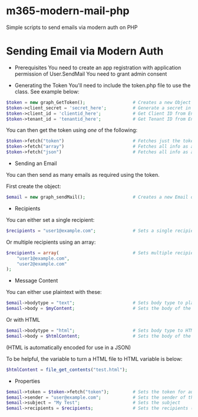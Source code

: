 # m365-modern-mail-php
 Simple scripts to send emails via modern auth on PHP

# Sending Email via Modern Auth

- Prerequisites
You need to create an app registration with application permission of User.SendMail
You need to grant admin consent

- Generating the Token
You'll need to include the token.php file to use the class. See example below:

```php
$token = new graph_GetToken();                  # Creates a new Object
$token->client_secret = 'secret_here';          # Generate a secret in Entra ID
$token->client_id = 'clientid_here';            # Get Client ID from Entra ID
$token->tenant_id = 'tenantid_here';            # Get Tenant ID from Entra ID
```

You can then get the token using *one* of the following:
```php
$token->fetch("token")                          # Fetches just the token
$token->fetch("array")                          # Fetches all info as a PHP array
$token->fetch("json")                           # Fetches all info as a JSON object
```


- Sending an Email

You can then send as many emails as required using the token.

First create the object:
```php
$email = new graph_sendMail();                  # Creates a new Email object
```

- Recipients

You can either set a single recipient:
```php
$recipients = "user1@example.com";              # Sets a single recipient
```

Or multiple recipients using an array:
```php
$recipients = array(                            # Sets multiple recipients in an array
    "user1@example.com",
    "user2@example.com"
);
```


- Message Content

You can either use plaintext with these:
```php
$email->bodytype = "text";                      # Sets body type to plain text
$email->body = $myContent;                      # Sets the body of the email, this can be a string or a variable containing a string.
```

Or with HTML
```php
$email->bodytype = "html";                      # Sets body type to HTML                      
$email->body = $htmlContent;                    # Sets the body of the email, this can be a string of HTML of a variable containing HTML.
```
(HTML is automatically encoded for use in a JSON)

To be helpful, the variable to turn a HTML file to HTML variable is below:
```php
$htmlContent = file_get_contents("test.html");
```


- Properties

```php
$email->token = $token->fetch("token");         # Sets the token for authentication
$email->sender = "user@example.com";            # Sets the sender of the email
$email->subject = "My Test";                    # Sets the subject
$email->recipients = $recipients;               # Sets the recipients (see above), can be a string if just one user, or a variable containing a string or array.
```